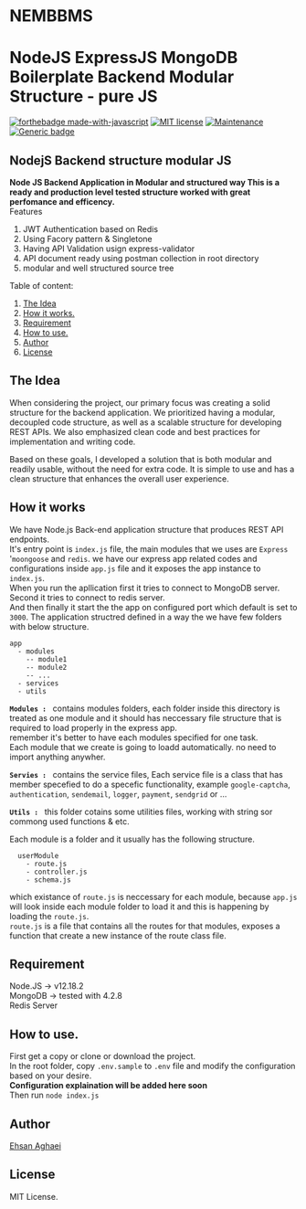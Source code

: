 # NEMBBMS
# NodeJS ExpressJS MongoDB Boilerplate Backend Modular Structure - pure JS
[![forthebadge made-with-javascript](http://ForTheBadge.com/images/badges/made-with-javascript.svg)](https://www.javascript.com/)
[![MIT license](https://img.shields.io/badge/License-MIT-blue.svg)](https://lbesson.mit-license.org/)
[![Maintenance](https://img.shields.io/badge/Maintained%3F-yes-green.svg)](https://github.com/ehsanagh/nodejs-backend-structure-modular-JS/graphs/commit-activity)
[![Generic badge](https://img.shields.io/badge/Author-EhsanAghaei-<COLOR>.svg)](mailto:ehsan.aghaeii@gmail.com)
## NodejS Backend structure modular JS
**Node JS Backend Application in Modular and structured way
This is a ready and production level tested structure worked with great perfomance and efficency.**   
 Features 
  1. JWT Authentication based on Redis
  2. Using Facory pattern & Singletone 
  3. Having API Validation usign express-validator
  4. API document ready using postman collection in root directory
  5. modular and well structured source tree


Table of content:
1. [The Idea](#the-idea)
2. [How it works.](#how-it-works)
3. [Requirement](#requirement)
4. [How to use.](#how-to-use)
5. [Author](#Author)
6. [License](#License)

## <a name="the-idea">The Idea</a>
  When considering the project, our primary focus was creating a solid structure for the backend application. We prioritized having a modular, decoupled code structure, as well as a scalable structure for developing REST APIs. We also emphasized clean code and best practices for implementation and writing code.

  Based on these goals, I developed a solution that is both modular and readily usable, without the need for extra code. It is simple to use and has a clean structure that enhances the overall user experience.


## <a name="how-it-works">How it works</a>
  We have Node.js Back-end application structure that produces REST API endpoints.  
  It's entry point is `index.js` file, the main modules that we uses are `Express` '`moongoose` and `redis`.
  we have our express app related codes and configurations inside `app.js` file and it exposes the app instance to `index.js`.  
  When you run the apllication first it tries to connect to MongoDB server.  
  Second it tries to connect to redis server.  
  And then finally it start the the app on configured port which default is set to `3000`.
  The application structred defined in a way the we have few folders with below structure.
  ```
  app  
    - modules
      -- module1
      -- module2
      -- ...  
    - services  
    - utils  
  ```
  **`Modules : `** contains modules folders, each folder inside this directory is treated as one module and it should has neccessary file structure that is required to load properly in the express app.  
  remember it's better to have each modules specified for one task.   
  Each module that we create is going to loadd automatically. no need to import anything anywher. 
  

  **`Servies : `**  contains the service files, Each service file is a class that has member specefied to do a specefic functionality, example `google-captcha`, `authentication`, `sendemail`, `logger`, `payment`, `sendgrid` or ...   

  **`Utils : `** this folder cotains some utilities files, working with string sor commong used functions & etc.  

  Each module is a folder and it usually has the following structure.
  ```
    userModule
      - route.js
      - controller.js
      - schema.js
  ```
  which existance of `route.js` is neccessary for each module, because `app.js` will look inside each module folder to load it and this is happening by loading the `route.js`.  
  `route.js` is a file that contains all the routes for that modules, exposes a function that create a new instance of the route class file.  



## <a name="requirement">Requirement</a>
Node.JS -> v12.18.2  
MongoDB -> tested with 4.2.8  
Redis Server  

## <a name="how-to-use">How to use.</a>
First get a copy or clone or download the project.  
In the root folder, copy `.env.sample` to `.env` file and modify the configuration based on your desire.  
**Configuration explaination will be added here soon**  
Then run `node index.js`  

## <a name="author">Author</a>
  [Ehsan Aghaei](https://github.com/ehsanagh)

## <a name="license">License</a>
 MIT License.
